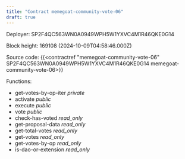 ```yaml
---
title: "Contract memegoat-community-vote-06"
draft: true
---
```

Deployer: SP2F4QC563WN0A0949WPH5W1YXVC4M1R46QKE0G14


 



Block height: 169108 (2024-10-09T04:58:46.000Z)

Source code: {{<contractref "memegoat-community-vote-06" SP2F4QC563WN0A0949WPH5W1YXVC4M1R46QKE0G14 memegoat-community-vote-06>}}

Functions:

* get-votes-by-op-iter _private_
* activate _public_
* execute _public_
* vote _public_
* check-has-voted _read_only_
* get-proposal-data _read_only_
* get-total-votes _read_only_
* get-votes _read_only_
* get-votes-by-op _read_only_
* is-dao-or-extension _read_only_
